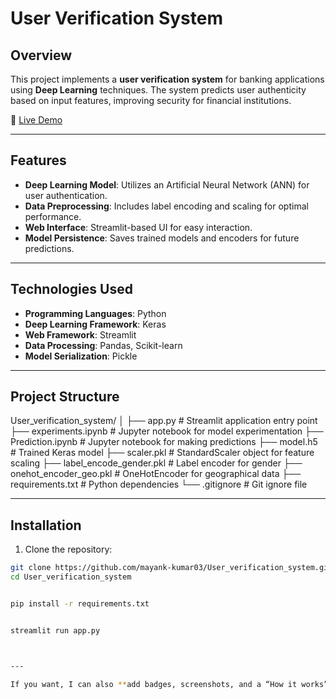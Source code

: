 # User Verification System

## Overview

This project implements a **user verification system** for banking applications using **Deep Learning** techniques. The system predicts user authenticity based on input features, improving security for financial institutions.

🔗 [Live Demo](https://userverificationsystem-nwueohadazz8h9caxn9uvx.streamlit.app/)

---

## Features

- **Deep Learning Model**: Utilizes an Artificial Neural Network (ANN) for user authentication.
- **Data Preprocessing**: Includes label encoding and scaling for optimal performance.
- **Web Interface**: Streamlit-based UI for easy interaction.
- **Model Persistence**: Saves trained models and encoders for future predictions.

---

## Technologies Used

- **Programming Languages**: Python  
- **Deep Learning Framework**: Keras  
- **Web Framework**: Streamlit  
- **Data Processing**: Pandas, Scikit-learn  
- **Model Serialization**: Pickle  

---

## Project Structure
User_verification_system/
│
├── app.py # Streamlit application entry point
├── experiments.ipynb # Jupyter notebook for model experimentation
├── Prediction.ipynb # Jupyter notebook for making predictions
├── model.h5 # Trained Keras model
├── scaler.pkl # StandardScaler object for feature scaling
├── label_encode_gender.pkl # Label encoder for gender
├── onehot_encoder_geo.pkl # OneHotEncoder for geographical data
├── requirements.txt # Python dependencies
└── .gitignore # Git ignore file



---

## Installation

1. Clone the repository:

```bash
git clone https://github.com/mayank-kumar03/User_verification_system.git
cd User_verification_system


pip install -r requirements.txt


streamlit run app.py



---

If you want, I can also **add badges, screenshots, and a “How it works” diagram** to make it look professional on GitHub. Do you want me to do that?

